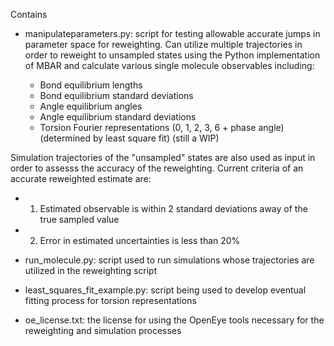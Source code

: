 Contains

* manipulateparameters.py: script for testing allowable accurate jumps in parameter space for reweighting. Can utilize multiple trajectories in order to reweight to unsampled states using the Python implementation of MBAR and calculate various single molecule observables including:   

  * Bond equilibrium lengths
  * Bond equilibrium standard deviations
  * Angle equilibrium angles
  * Angle equilibrium standard deviations
  * Torsion Fourier representations (0, 1, 2, 3, 6 + phase angle) (determined by least square fit) (still a WIP)

Simulation trajectories of the "unsampled" states are also used as input in order to assesss the accuracy of the reweighting. Current criteria of an accurate reweighted estimate are:

  * 1) Estimated observable is within 2 standard deviations away of the true sampled value
  * 2) Error in estimated uncertainties is less than 20%

* run_molecule.py: script used to run simulations whose trajectories are utilized in the reweighting script

* least_squares_fit_example.py: script being used to develop eventual fitting process for torsion representations 
 
* oe_license.txt: the license for using the OpenEye tools necessary for the reweighting and simulation processes


